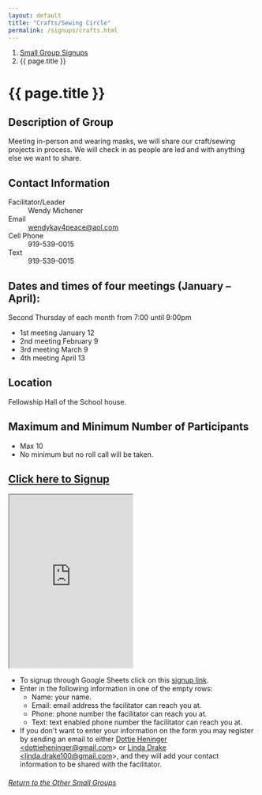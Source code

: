 ```yaml
---
layout: default
title: "Crafts/Sewing Circle"
permalink: /signups/crafts.html
---
```

<nav aria-label="breadcrumb">
  <ol class="breadcrumb">
      <li class="breadcrumb-item"><a class="noIcon" href="{{ site.baseurl }}/small-groups.html">Small Group Signups</a></li>
      <li class="breadcrumb-item active" aria-current="page">{{ page.title }}</li>
  </ol>
</nav>

# {{ page.title }}

## Description of Group
Meeting in-person and wearing masks, we will share our craft/sewing
projects in process.  We will check in as people are led and with 
anything else we want to share.

## Contact Information
<dl> 
  <dt>Facilitator/Leader</dt>
  <dd>Wendy Michener</dd>
  <dt>Email</dt>
  <dd><a href="mailto:wendykay4peace@aol.com">wendykay4peace@aol.com</a></dd>
  <dt>Cell Phone</dt>
  <dd>919-539-0015</dd>
  <dt>Text</dt>
  <dd>919-539-0015</dd>
</dl>

## Dates and times of four meetings (January – April):
Second Thursday of each month from 7:00 until 9:00pm

- 1st meeting January 12
- 2nd meeting February 9
- 3rd meeting March 9
- 4th meeting April 13

## Location
Fellowship Hall of the School house.

## Maximum and Minimum Number of Participants
- Max 10
- No minimum but no roll call will be taken.

## [Click here to Signup](https://docs.google.com/spreadsheets/d/1SL6mpwabvAPNB0tzGnZhZv9LJS4ZTqkZmXz-38jmrjo/edit?usp=sharing)

<div class="text-center">
  <iframe src="https://docs.google.com/spreadsheets/d/e/2PACX-1vRImfB21S6ou2BunX010GPhEgdt968e1X68vhGs_DkKuz54vL49vMzITQCs5UtbJZ7El6irH75LOQyw/pubhtml?gid=198606566&amp;single=true&amp;widget=true&amp;headers=false&amp;range=A2:B13"
  width="250px"
  height="350px">
  </iframe>
</div>

- To signup through Google Sheets click on this [signup link](https://docs.google.com/spreadsheets/d/1SL6mpwabvAPNB0tzGnZhZv9LJS4ZTqkZmXz-38jmrjo/edit?usp=sharing).
- Enter in the following information in one of the empty rows:
  - Name: your name.
  - Email: email address the facilitator can reach you at.
  - Phone: phone number the facilitator can reach you at.
  - Text: text enabled phone number the facilitator can reach you at.
- If you don't want to enter your information on the form you may register by 
  sending an email to either <a href='mailto:dottieheninger@gmail.com'>Dottie Heninger &lt;dottieheninger@gmail.com&gt;</a> or 
  <a href='mailto:linda.drake100@gmail.com'>Linda Drake &lt;linda.drake100@gmail.com&gt;</a>, and they will add 
  your contact information to be shared with the facilitator.

<div class="text-center">
  <h6><a href="{{ site.baseurl }}/small-groups.html">Return to the Other Small Groups</a></h6>
</div>
